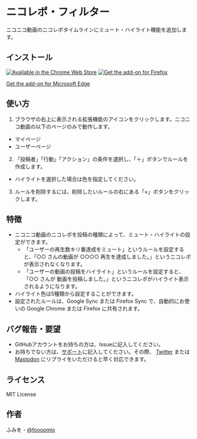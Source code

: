 # ニコレポ・フィルター
ニコニコ動画のニコレポタイムラインにミュート・ハイライト機能を追加します。

## インストール
[![Available in the Chrome Web Store](https://user-images.githubusercontent.com/1075914/104359656-4698d600-5553-11eb-99d5-2344ac26b544.png)](https://chrome.google.com/webstore/detail/%E3%83%8B%E3%82%B3%E3%83%AC%E3%83%9D%E3%83%BB%E3%83%95%E3%82%A3%E3%83%AB%E3%82%BF%E3%83%BC/pcoahkcikijkecjcfclmoggolnocabfk) [![Get the add-on for Firefox](https://user-images.githubusercontent.com/1075914/104359743-64663b00-5553-11eb-8842-81c102a08a1a.png)](https://addons.mozilla.org/ja/firefox/addon/%E3%83%8B%E3%82%B3%E3%83%AC%E3%83%9D-%E3%83%95%E3%82%A3%E3%83%AB%E3%82%BF%E3%83%BC/)

[Get the add-on for Microsoft Edge](https://microsoftedge.microsoft.com/addons/detail/%E3%83%8B%E3%82%B3%E3%83%AC%E3%83%9D%E3%83%BB%E3%83%95%E3%82%A3%E3%83%AB%E3%82%BF%E3%83%BC/anbgeajolccfkmpggcbknjbjhghmhkmn)

## 使い方
1. ブラウザの右上に表示される拡張機能のアイコンをクリックします。ニコニコ動画の以下のページのみで動作します。
  - マイページ
  - ユーザーページ
2. 「投稿者」「行動」「アクション」の条件を選択し、「＋」ボタンでルールを作成します。
  - ハイライトを選択した場合は色を指定してください。
3. ルールを削除するには、削除したいルールの右にある「×」ボタンをクリックします。

## 特徴
- ニコニコ動画のニコレポを投稿の種類によって、ミュート・ハイライトの設定ができます。
  - 「ユーザーの再生数キリ番達成をミュート」というルールを設定すると、「○○ さんの動画が ○○○○ 再生を達成しました。」というニコレポが表示されなくなります。
  - 「ユーザーの動画の投稿をハイライト」というルールを設定すると、「○○ さんが 動画を投稿しました。」というニコレポがハイライト表示されるようになります。
- ハイライト色は5種類から設定することができます。
- 設定されたルールは、Google Sync または Firefox Sync で、自動的にお使いの Google Chrome または Firefox に共有されます。

## バグ報告・要望
- GitHubアカウントをお持ちの方は、Issueに記入してください。
- お持ちでない方は、[サポート](https://chrome.google.com/webstore/detail/%E3%83%8B%E3%82%B3%E3%83%AC%E3%83%9D%E3%83%BB%E3%83%95%E3%82%A3%E3%83%AB%E3%82%BF%E3%83%BC/pcoahkcikijkecjcfclmoggolnocabfk/support?hl=ja)に記入してください。その際、 [Twitter](https://twitter.com/foooomio) または [Mastodon](https://handon.club/@foooomio) にリプライをいただけると早く対応できます。

## ライセンス
MIT License

## 作者
ふみを - [@foooomio](https://twitter.com/foooomio)
